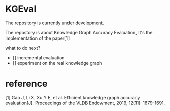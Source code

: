 # KGEval

The repository is currently under development.

The repostory is about Knowledge Graph Accuracy Evaluation, It's the implementation of the paper[1]

what to do next?

- [] incremental evaluation
- [] experiment on the real knowledge graph


# reference

[1] Gao J, Li X, Xu Y E, et al. Efficient knowledge graph accuracy evaluation[J]. Proceedings of the VLDB Endowment, 2019, 12(11): 1679-1691.
